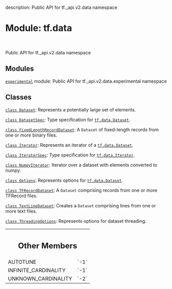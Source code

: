description: Public API for tf._api.v2.data namespace

<div itemscope itemtype="http://developers.google.com/ReferenceObject">
<meta itemprop="name" content="tf.data" />
<meta itemprop="path" content="Stable" />
<meta itemprop="property" content="AUTOTUNE"/>
<meta itemprop="property" content="INFINITE_CARDINALITY"/>
<meta itemprop="property" content="UNKNOWN_CARDINALITY"/>
</div>

# Module: tf.data

<!-- Insert buttons and diff -->

<table class="tfo-notebook-buttons tfo-api nocontent" align="left">

</table>



Public API for tf._api.v2.data namespace



## Modules

[`experimental`](../tf/data/experimental.md) module: Public API for tf._api.v2.data.experimental namespace

## Classes

[`class Dataset`](../tf/data/Dataset.md): Represents a potentially large set of elements.

[`class DatasetSpec`](../tf/data/DatasetSpec.md): Type specification for <a href="../tf/data/Dataset.md"><code>tf.data.Dataset</code></a>.

[`class FixedLengthRecordDataset`](../tf/data/FixedLengthRecordDataset.md): A `Dataset` of fixed-length records from one or more binary files.

[`class Iterator`](../tf/data/Iterator.md): Represents an iterator of a <a href="../tf/data/Dataset.md"><code>tf.data.Dataset</code></a>.

[`class IteratorSpec`](../tf/data/IteratorSpec.md): Type specification for <a href="../tf/data/Iterator.md"><code>tf.data.Iterator</code></a>.

[`class NumpyIterator`](../tf/data/NumpyIterator.md): Iterator over a dataset with elements converted to numpy.

[`class Options`](../tf/data/Options.md): Represents options for <a href="../tf/data/Dataset.md"><code>tf.data.Dataset</code></a>.

[`class TFRecordDataset`](../tf/data/TFRecordDataset.md): A `Dataset` comprising records from one or more TFRecord files.

[`class TextLineDataset`](../tf/data/TextLineDataset.md): Creates a `Dataset` comprising lines from one or more text files.

[`class ThreadingOptions`](../tf/data/ThreadingOptions.md): Represents options for dataset threading.



<!-- Tabular view -->
 <table class="responsive fixed orange">
<colgroup><col width="214px"><col></colgroup>
<tr><th colspan="2"><h2 class="add-link">Other Members</h2></th></tr>

<tr>
<td>
AUTOTUNE<a id="AUTOTUNE"></a>
</td>
<td>
`-1`
</td>
</tr><tr>
<td>
INFINITE_CARDINALITY<a id="INFINITE_CARDINALITY"></a>
</td>
<td>
`-1`
</td>
</tr><tr>
<td>
UNKNOWN_CARDINALITY<a id="UNKNOWN_CARDINALITY"></a>
</td>
<td>
`-2`
</td>
</tr>
</table>

